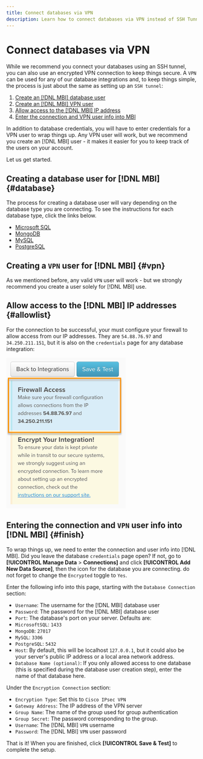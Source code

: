 ```yaml
---
title: Connect databases via VPN
description: Learn how to connect databases via VPN instead of SSH Tunnel.
---
```

# Connect databases via VPN

While we recommend you connect your databases using an SSH tunnel, you can also use an encrypted VPN connection to keep things secure. A `VPN` can be used for any of our database integrations and, to keep things simple, the process is just about the same as setting up an `SSH tunnel`:

1. [Create an [!DNL MBI] database user](#database)
1. [Create an [!DNL MBI] VPN user](#vpn)
1. [Allow access to the [!DNL MBI] IP address](#allowlist)
1. [Enter the connection and VPN user info into MBI](#finish)

In addition to database credentials, you will have to enter credentials for a VPN user to wrap things up. Any VPN user will work, but we recommend you create an [!DNL MBI] user - it makes it easier for you to keep track of the users on your account.

Let us get started.

## Creating a database user for [!DNL MBI] {#database}

The process for creating a database user will vary depending on the database type you are connecting. To see the instructions for each database type, click the links below.

* [Microsoft SQL](../integrations/microsoft-sql-server.md)
* [MongoDB](../integrations/databases-via-a-vpn.md)
* [MySQL](../integrations/mysql-via-a-direct-connection.md)
* [PostgreSQL](../integrations/postgresql.md)

## Creating a `VPN` user for [!DNL MBI] {#vpn}

As we mentioned before, any valid `VPN` user will work - but we strongly recommend you create a user solely for [!DNL MBI] use.

## Allow access to the [!DNL MBI] IP addresses {#allowlist}

For the connection to be successful, your must configure your firewall to allow access from our IP addresses. They are `54.88.76.97` and `34.250.211.151`, but it is also on the `credentials` page for any database integration:

![MBI_Allow_Access_IPs.png](../../../assets/MBI_allow_access_IPs.png)

## Entering the connection and `VPN` user info into [!DNL MBI] {#finish}

To wrap things up, we need to enter the connection and user info into [!DNL MBI]. Did you leave the database `credentials` page open? If not, go to **[!UICONTROL Manage Data** > **Connections]** and click **[!UICONTROL Add New Data Source]**, then the icon for the database you are connecting. do not forget to change the `Encrypted` toggle to `Yes`.

Enter the following info into this page, starting with the `Database Connection` section:

* `Username`: The username for the [!DNL MBI] database user
* `Password`: The password for the [!DNL MBI] database user
* `Port`: The database's port on your server. Defaults are:
* `MicrosoftSQL`: `1433`
* `MongoDB`: `27017`
* `MySQL`: `3306`
* `PostgreSQL`: `5432`
* `Host`: By default, this will be localhost `127.0.0.1`, but it could also be your server's public IP address or a local area network address.
* `Database Name (optional)`: If you only allowed access to one database (this is specified during the database user creation step), enter the name of that database here.

Under the `Encryption Connection` section:

* `Encryption Type`: Set this to `Cisco IPsec VPN`
* `Gateway Address`: The IP address of the VPN server
* `Group Name`: The name of the group used for group authentication
* `Group Secret`: The password corresponding to the group.
* `Username`: The [!DNL MBI] `VPN` username
* `Password`: The [!DNL MBI] `VPN` user password

That is it! When you are finished, click **[!UICONTROL Save & Test]** to complete the setup.

